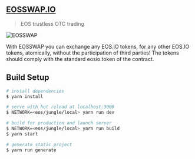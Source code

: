 ## [EOSSWAP.IO](https://eosswap.io)
> EOS trustless OTC trading  

![EOSSWAP](https://a.imge.to/2019/07/09/TlwaR.png)

With EOSSWAP you can exchange any EOS.IO tokens, for any other EOS.IO tokens, 
atomically, without the participation of third parties! The tokens should comply with the 
standard eosio.token of the contract.

## Build Setup

``` bash
# install dependencies
$ yarn install

# serve with hot reload at localhost:3000
$ NETWORK=<eos/jungle/local> yarn run dev

# build for production and launch server
$ NETWORK=<eos/jungle/local> yarn run build
$ yarn start

# generate static project
$ yarn run generate
```
